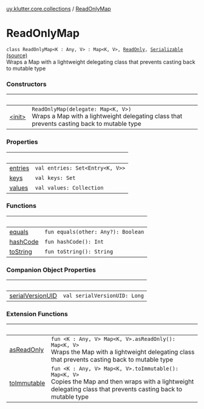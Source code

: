 [uy.klutter.core.collections](../index.md) / [ReadOnlyMap](.)


# ReadOnlyMap
<code>class ReadOnlyMap<K : Any, V> : Map<K, V>, [ReadOnly](../-read-only.md), [Serializable](http://docs.oracle.com/javase/6/docs/api/java/io/Serializable.html)</code> [(source)](https://github.com/kohesive/klutter/blob/master/core-jdk6/src/main/kotlin/uy/klutter/core/common/Immutable.kt#L163)<br/>
Wraps a Map with a lightweight delegating class that prevents casting back to mutable type



### Constructors

|&nbsp;|&nbsp;|
|---|---|
| [&lt;init&gt;](-init-.md) | <code>ReadOnlyMap(delegate: Map<K, V>)</code><br/>Wraps a Map with a lightweight delegating class that prevents casting back to mutable type |

### Properties

|&nbsp;|&nbsp;|
|---|---|
| [entries](entries.md) | <code>val entries: Set<Entry<K, V>></code><br/> |
| [keys](keys.md) | <code>val keys: Set<K></code><br/> |
| [values](values.md) | <code>val values: Collection<V></code><br/> |

### Functions

|&nbsp;|&nbsp;|
|---|---|
| [equals](equals.md) | <code>fun equals(other: Any?): Boolean</code><br/> |
| [hashCode](hash-code.md) | <code>fun hashCode(): Int</code><br/> |
| [toString](to-string.md) | <code>fun toString(): String</code><br/> |

### Companion Object Properties

|&nbsp;|&nbsp;|
|---|---|
| [serialVersionUID](serial-version-u-i-d.md) | <code>val serialVersionUID: Long</code><br/> |

### Extension Functions

|&nbsp;|&nbsp;|
|---|---|
| [asReadOnly](../kotlin.collections.-map/as-read-only.md) | <code>fun <K : Any, V> Map<K, V>.asReadOnly(): Map<K, V></code><br/>Wraps the Map with a lightweight delegating class that prevents casting back to mutable type |
| [toImmutable](../kotlin.collections.-map/to-immutable.md) | <code>fun <K : Any, V> Map<K, V>.toImmutable(): Map<K, V></code><br/>Copies the Map and then wraps with a lightweight delegating class that prevents casting back to mutable type |
